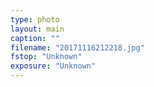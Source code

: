 ```yaml
---
type: photo
layout: main
caption: ""
filename: "20171116212218.jpg"
fstop: "Unknown"
exposure: "Unknown"
---
```

